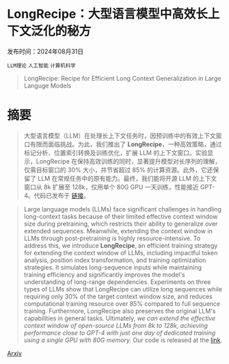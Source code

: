 # LongRecipe：大型语言模型中高效长上下文泛化的秘方

发布时间：2024年08月31日

`LLM理论` `人工智能` `计算机科学`

> LongRecipe: Recipe for Efficient Long Context Generalization in Large Languge Models

# 摘要

> 大型语言模型（LLM）在处理长上下文任务时，因预训练中的有效上下文窗口有限而面临挑战。为此，我们推出了 **LongRecipe**，一种高效策略，通过标记分析、位置索引转换及训练优化，扩展 LLM 的上下文窗口。实验显示，LongRecipe 在保持高效训练的同时，显著提升模型对长序列的理解，仅需目标窗口的 30% 大小，并节省超过 85% 的计算资源。此外，它还保留了 LLM 在常规任务中的原有能力。最终，我们能将开源 LLM 的上下文窗口从 8k 扩展至 128k，仅用单个 80G GPU 一天训练，性能接近 GPT-4。代码已发布于 [链接](https://github.com/zhiyuanhubj/LongRecipe)。

> Large language models (LLMs) face significant challenges in handling long-context tasks because of their limited effective context window size during pretraining, which restricts their ability to generalize over extended sequences. Meanwhile, extending the context window in LLMs through post-pretraining is highly resource-intensive. To address this, we introduce **LongRecipe**, an efficient training strategy for extending the context window of LLMs, including impactful token analysis, position index transformation, and training optimization strategies. It simulates long-sequence inputs while maintaining training efficiency and significantly improves the model's understanding of long-range dependencies. Experiments on three types of LLMs show that LongRecipe can utilize long sequences while requiring only 30% of the target context window size, and reduces computational training resource over 85% compared to full sequence training. Furthermore, LongRecipe also preserves the original LLM's capabilities in general tasks. Ultimately, *we can extend the effective context window of open-source LLMs from 8k to 128k, achieving performance close to GPT-4 with just one day of dedicated training using a single GPU with 80G memory.* Our code is released at the [link](https://github.com/zhiyuanhubj/LongRecipe).

[Arxiv](https://arxiv.org/abs/2409.00509)